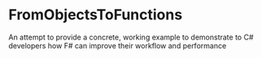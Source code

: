 # FromObjectsToFunctions
An attempt to provide a concrete, working example to demonstrate to C# developers how F# can improve their workflow and performance
